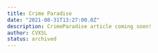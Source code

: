 ```yaml
---
title: Crime Paradise
date: "2021-08-31T13:27:00.0Z"
description: CrimeParadise article coming soon!
author: CVXSL
status: archived
---
```

